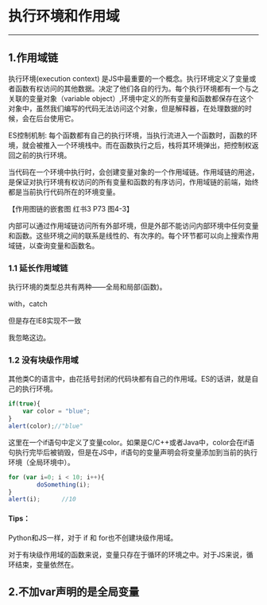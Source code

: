 # 执行环境和作用域

----

## 1.作用域链

执行环境(execution context) 是JS中最重要的一个概念。执行环境定义了变量或者函数有权访问的其他数据。决定了他们各自的行为。每个执行环境都有一个与之关联的变量对象（variable object）,环境中定义的所有变量和函数都保存在这个对象中，虽然我们编写的代码无法访问这个对象，但是解释器，在处理数据的时候，会在后台使用它。

ES控制机制:
每个函数都有自己的执行环境，当执行流进入一个函数时，函数的环境，就会被推入一个环境栈中。而在函数执行之后，栈将其环境弹出，把控制权返回之前的执行环境。

当代码在一个环境中执行时，会创建变量对象的一个作用域链。作用域链的用途，是保证对执行环境有权访问的所有变量和函数的有序访问，作用域链的前端，始终都是当前执行代码所在的环境变量。


【作用图链的嵌套图 红书3 P73 图4-3】

内部可以通过作用域链访问所有外部坏境，但是外部不能访问内部环境中任何变量和函数。这些环境之间的联系是线性的、有次序的。每个环节都可以向上搜索作用域链，以查询变量和函数名。


### 1.1 延长作用域链

执行环境的类型总共有两种——全局和局部(函数)。

with，catch

但是存在IE8实现不一致

我忽略这边。

### 1.2 没有块级作用域

其他类C的语言中，由花括号封闭的代码块都有自己的作用域。ES的话讲，就是自己的执行环境。

```JavaScript
if(true){
    var color = "blue";
}
alert(color);//"blue"
```
这里在一个if语句中定义了变量color。如果是C/C++或者Java中，color会在if语句执行完毕后被销毁，但是在JS中，if语句的变量声明会将变量添加到当前的执行环境（全局环境中）。
```JavaScript
for (var i=0; i < 10; i++){
        doSomething(i);
}
alert(i);      //10
```

####  Tips：
Python和JS一样，对于 if 和 for也不创建块级作用域。


对于有块级作用域的函数来说，变量只存在于循环的环境之中。对于JS来说，循环结束，变量依然在。



## 2.不加var声明的是全局变量